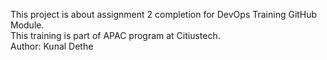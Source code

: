 This project is about assignment 2 completion for DevOps Training GitHub Module.<br />
This training is part of APAC program at Citiustech.<br />
Author: Kunal Dethe
